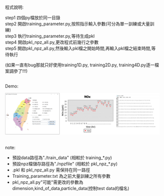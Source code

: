 ## 
</br>程式說明:

step1 四個py檔放於同一目錄
</br>step2 開啟training_parameter.py,按照指示輸入參數(可分為單一訓練或大量訓練)
</br>step3 執行training_parameter.py,等待生成pkl
</br>step4 開啟pkl_npz_all.py,更改程式前幾行之參數
</br>step5 開啟pkl_npz_all.py,然後輸入pkl檔之開始時間,再輸入pkl檔之結束時間,等待執行

(如果一直有bug那就只好使用training1D.py, training2D.py, training4D.py逐一檔案調參了!!!)

</br>Demo:
>
![image](README.png)

</br>note:
* 預設data路徑為"./train_data" (相較於 training_*.py)
* 預設npz檔儲存路徑為"./npzfile" (相較於 pkl_npz_*.py)
* .pkl 和 pkl_npz_all.py 需保持在同一路徑
* Training_parameter.txt 為之前大量訓練之所有參數
* pkl_npz_all.py"可能"需更改的參數為dimension,kind_of_data,particle_data(控制test data的檔名)